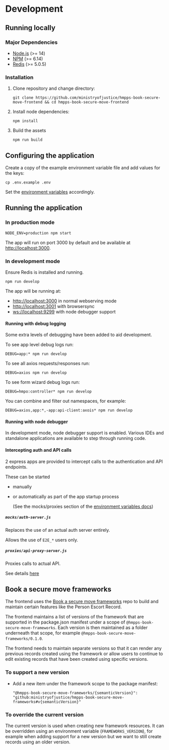# Development

## Running locally

### Major Dependencies

- [Node.js](https://nodejs.org/en/) (>= 14)
- [NPM](https://www.npmjs.com/) (>= 6.14)
- [Redis](https://redis.io/) (>= 5.0.5)

### Installation

1. Clone repository and change directory:

   ```
   git clone https://github.com/ministryofjustice/hmpps-book-secure-move-frontend && cd hmpps-book-secure-move-frontend
   ```

1. Install node dependencies:

   ```
   npm install
   ```

1. Build the assets

   ```
   npm run build
   ```

## Configuring the application

Create a copy of the example environment variable file and add values for the keys:

```
cp .env.example .env
```

Set the [environment variables](#environment-variables) accordingly.

## Running the application

### In production mode

```
NODE_ENV=production npm start
```

The app will run on port 3000 by default and be available at [http://localhost:3000](http://localhost:3000).

### In development mode

Ensure Redis is installed and running.

```
npm run develop
```

The app will be running at:

- [http://localhost:3000](http://localhost:3000) in normal webserving mode
- [http://localhost:3001](http://localhost:3001) with browsersync
- [ws://localhost:9299](ws://localhost:9299) with node debugger support

#### Running with debug logging

Some extra levels of debugging have been added to aid development.

To see app level debug logs run:

```
DEBUG=app:* npm run develop
```

To see all axios requests/responses run:

```
DEBUG=axios npm run develop
```

To see form wizard debug logs run:

```
DEBUG=hmpo:controller* npm run develop
```

You can combine and filter out namespaces, for example:

```
DEBUG=axios,app:*,-app:api-client:axois* npm run develop
```

#### Running with node debugger

In development mode, node debugger support is enabled. Various IDEs and standalone applications are available to step through running code.

#### Intercepting auth and API calls

2 express apps are provided to intercept calls to the authentication and API endpoints.

These can be started

- manually
- or automatically as part of the app startup process

  (See the mocks/proxies section of the [environment variables docs](./environment-variables.md))

##### `mocks/auth-server.js`

Replaces the use of an actual auth server entirely.

Allows the use of `E2E_*` users only.

##### `proxies/api-proxy-server.js`

Proxies calls to actual API.

See details [here](./api-proxy-server.md)

## Book a secure move frameworks

The frontend uses the [Book a secure move frameworks](https://github.com/ministryofjustice/hmpps-book-secure-move-frameworks) repo to build and maintain
certain features like the Person Escort Record.

The frontend maintains a list of versions of the framework that are supported in the package.json manifest under a scope of `@hmpps-book-secure-move-frameworks`. Each version is then maintained as a folder underneath that scope, for example `@hmpps-book-secure-move-frameworks/0.1.0`.

The frontend needs to maintain separate versions so that it can render any previous records created using the framework or allow users to continue
to edit existing records that have been created using specific versions.

### To support a new version

- Add a new item under the framework scope to the package manifest:

  ```
  "@hmpps-book-secure-move-frameworks/{semanticVersion}": "github:ministryofjustice/hmpps-book-secure-move-frameworks#v{semanticVersion}"
  ```

### To override the current version

The current version is used when creating new framework resources. It can be overridden using an environment variable (`FRAMEWORKS_VERSION`),
for example when adding support for a new version but we want to still create records using an older version.
